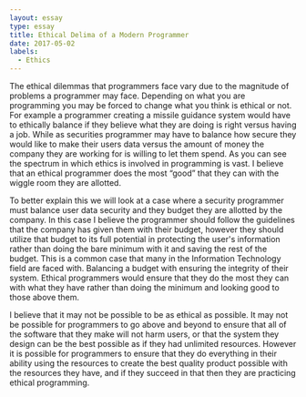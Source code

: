 ```yaml
---
layout: essay
type: essay
title: Ethical Delima of a Modern Programmer 
date: 2017-05-02
labels:
  - Ethics
---
```


   The ethical dilemmas that programmers face vary due to the magnitude of problems a programmer may face. 
  Depending on what you are programming you may be forced to change what you think is ethical or not. 
  For example a programmer creating a missile guidance system would have to ethically balance if they believe what they are 
  doing is right versus having a job. While as securities programmer may have to balance how secure they would like to 
  make their users data versus the amount of money the company they are working for is willing to let them spend. 
  As you can see the spectrum in which ethics is involved in programming is vast. I believe that an ethical programmer 
  does the most “good” that they can with the wiggle room they are allotted. 

  To better explain this we will look at a case where a security programmer must balance user data 
  security and they budget they are allotted by the company. In this case I believe the programmer 
  should follow the guidelines that the company has given them with their budget, however they should utilize that 
  budget to its full potential in protecting the user's information rather than doing the bare minimum with it and 
  saving the rest of the budget. This is a common case that many in the Information Technology field are faced with. 
  Balancing a budget with ensuring the integrity of their system. Ethical programmers would ensure that they do the most 
  they can with what they have rather than doing the minimum and looking good to those above them.

  I believe that it may not be possible to be as ethical as possible. It may not be possible for programmers to go 
  above and beyond to ensure that all of the software that they make will not harm users, or that the system they design 
  can be the best possible as if they had unlimited resources. However it is possible for programmers to ensure that they 
  do everything in their ability using the resources to create the best quality product possible with the resources they have, 
  and if they succeed in that then they are practicing ethical programming. 
